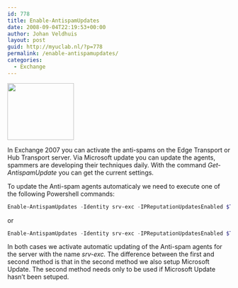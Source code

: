 ```yaml
---
id: 778
title: Enable-AntispamUpdates
date: 2008-09-04T22:19:53+00:00
author: Johan Veldhuis
layout: post
guid: http://myuclab.nl/?p=778
permalink: /enable-antispamupdates/
categories:
  - Exchange
---
```

[<img class="alignnone size-thumbnail wp-image-779" title="get-antispam" src="https://i1.wp.com/myuclab.nl/wp-content/uploads/2008/09/get-antispam-150x128.jpg?resize=150%2C128" alt="" width="150" height="128" srcset="https://i1.wp.com/myuclab.nl/wp-content/uploads/2008/09/get-antispam.jpg?resize=150%2C128&ssl=1 150w, https://i1.wp.com/myuclab.nl/wp-content/uploads//customers/myuclab.nl/myuclab.nl/httpd.www/wp-content/uploads/2008/09/get-antispam.jpg?zoom=2&resize=150%2C128&ssl=1 300w, https://i1.wp.com/myuclab.nl/wp-content/uploads//customers/myuclab.nl/myuclab.nl/httpd.www/wp-content/uploads/2008/09/get-antispam.jpg?zoom=3&resize=150%2C128&ssl=1 450w" sizes="(max-width: 150px) 100vw, 150px" data-recalc-dims="1" />](https://i1.wp.com/myuclab.nl/wp-content/uploads/2008/09/get-antispam.jpg)

In Exchange 2007 you can activate the anti-spams on the Edge Transport or Hub Transport server. Via Microsoft update you can update the agents, spammers are developing their techniques daily. With the command _Get-AntispamUpdate_ you can get the current settings.

To update the Anti-spam agents automaticaly we need to execute one of the following Powershell commands:

```PowerShell
Enable-AntispamUpdates -Identity srv-exc -IPReputationUpdatesEnabled $True -UpdateMode Automatic -SpamSignatureUpdatesEnabled $True
```

or

```PowerShell
Enable-AntispamUpdates -Identity srv-exc -IPReputationUpdatesEnabled $True -MicrosoftUpdate RequestedNotifyDownload -UpdateMode Automatic -SpamSignatureUpdatesEnabled $True
```

In both cases we activate automatic updating of the Anti-spam agents for the server with the name _srv-exc._ The difference between the first and second method is that in the second method we also setup Microsoft Update. The second method needs only to be used if Microsoft Update hasn&#8217;t been setuped.